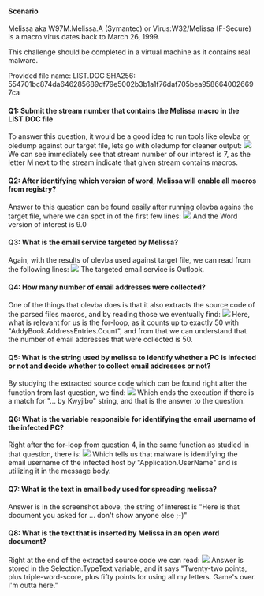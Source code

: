 #### Scenario

Melissa aka W97M.Melissa.A (Symantec) or Virus:W32/Melissa (F-Secure) is a macro virus dates back to March 26, 1999.  
  
This challenge should be completed in a virtual machine as it contains real malware.

Provided file name: LIST.DOC
SHA256: 554701bc874da646285689df79e5002b3b1a1f76daf705bea9586640026697ca

#### Q1: Submit the stream number that contains the Melissa macro in the LIST.DOC file
To answer this question, it would be a good idea to run tools like olevba or oledump against our target file, lets go with oledump for cleaner output:
<img src='Pasted image 20230130210438.png'>
We can see immediately see that stream number of our interest is 7, as the letter M next to the stream indicate that given stream contains macros.

#### Q2: After identifying which version of word, Melissa will enable all macros from registry?
Answer to this question can be found easily after running olevba agains the target file, where we can spot in of the first few lines:
<img src='Pasted image 20230130210929.png'>
And the Word version of interest is 9.0

#### Q3: What is the email service targeted by Melissa?
Again, with the results of olevba used against target file, we can read from the following lines:
<img src='Pasted image 20230130211135.png'>
The targeted email service is Outlook.

#### Q4: How many number of email addresses were collected?
One of the things that olevba does is that it also extracts the source code of the parsed files macros, and by reading those we eventually find:
<img src='Pasted image 20230130211337.png'>
Here, what is relevant for us is the for-loop, as it counts up to exactly 50 with "AddyBook.AddressEntries.Count", and from that we can understand that the number of email addresses that were collected is 50.

#### Q5: What is the string used by melissa to identify whether a PC is infected or not and decide whether to collect email addresses or not?
By studying the extracted source code which can be found right after the function from last question, we find:
<img src='Pasted image 20230130211745.png'>
Which ends the execution if there is a match for "... by Kwyjibo" string, and that is the answer to the question.

#### Q6: What is the variable responsible for identifying the email username of the infected PC?
Right after the for-loop from question 4, in the same function as studied in that question, there is:
<img src='Pasted image 20230130212007.png'>
Which tells us that malware is identifying the email username of the infected host by "Application.UserName" and is utilizing it in the message body.

#### Q7: What is the text in email body used for spreading melissa?
Answer is in the screenshot above, the string of interest is "Here is that document you asked for ... don't show anyone else ;-)"

#### Q8: What is the text that is inserted by Melissa in an open word document?
Right at the end of the extracted source code we can read:
<img src='Pasted image 20230130212219.png'>
Answer is stored in the Selection.TypeText variable, and it says "Twenty-two points, plus triple-word-score, plus fifty points for using all my letters.  Game's over.  I'm outta here."

